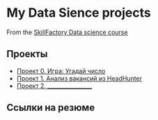 # My Data Sience projects

From the [SkillFactory Data science course](https://skillfactory.ru/data-scientist-syllabus-thankyou#syllabus)

## Проекты

* [Проект 0. Игра: Угадай число](https://github.com/IShinkarev/SF_Data_Science_course/tree/main/Project_0)
* [Проект 1. Анализ вакансий из HeadHunter](https://github.com/IShinkarev/SF_Data_Science_course/tree/main/PROJECT-1.%20%D0%90%D0%BD%D0%B0%D0%BB%D0%B8%D0%B7%20%D0%B2%D0%B0%D0%BA%D0%B0%D0%BD%D1%81%D0%B8%D0%B9%20%D0%B8%D0%B7%20HeadHunter)
* [Проект 2. ________________](___)

## Ссылки на резюме
